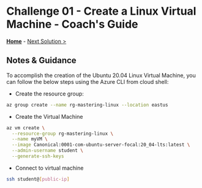 # Challenge 01 - Create a Linux Virtual Machine - Coach's Guide 

**[Home](./README.md)** - [Next Solution >](./Solution-02.md)

## Notes & Guidance
 
To accomplish the creation of the Ubuntu 20.04 Linux Virtual Machine, you can follow the below steps using the Azure CLI from cloud shell:

- Create the resource group:

```bash
az group create --name rg-mastering-linux --location eastus
```

- Create the Virtual Machine

```bash
az vm create \
  --resource-group rg-mastering-linux \
  --name myVM \
  --image Canonical:0001-com-ubuntu-server-focal:20_04-lts:latest \
  --admin-username student \
  --generate-ssh-keys
```

- Connect to virtual machine

```bash
ssh student@[public-ip]
```

